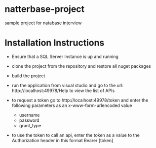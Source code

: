 # natterbase-project
sample project for natabase interview


# Installation Instructions
* Ensure that a SQL Server Instance is up and running
* clone the project from the repository and restore all nuget packages
* build the project
* run the application from visual studio and go to the url: http://localhost:49978/Help to view the list of APIs

* to request a token go to http://localhost:49978/token and enter the following parameters as an x-www-form-urlencoded value
	- username
	- password
	- grant_type
	
* to use the token to call an api, enter the token as a value to the Authorization header in this format Bearer [token]